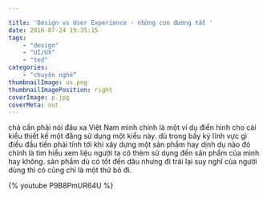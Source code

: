 ```yaml
---

title: 'Design vs User Experience - những con đường tắt '
date: 2016-07-24 19:35:15
tags:
	- "design"
	- "UI/UX"
	- "ted"
categories:
	- "chuyện nghề"
thumbnailImage: ux.png
thumbnailImagePosition: right
coverImage: p.jpg
coverMeta: out
---
```


chả cần phải nói đâu xa Việt Nam mình chính là một ví dụ điển hình cho cái kiểu thiết kế một đằng sử dụng một kiểu này. dù trong bấy kỳ lĩnh vực gì điều đầu tiến phải tính tới khi xây dựng một sản phẩm hay dịnh dụ nào đó chính là tìm hiểu xem liệu người ta có thèm sử dụng đến sản phẩm của mình hay không. sản phẩm dù có tốt đến dâu nhưng đi trái lại suy nghĩ của người dùng thì có cũng chỉ là một thứ bỏ đi. 

<!--more-->

{% youtube P9B8PmUR64U %}
